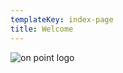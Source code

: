 ```yaml
---
templateKey: index-page
title: Welcome
---
```

![on point logo](/img/onpoint-logo.jpg "On Point BIM and Drafting, LLC")

